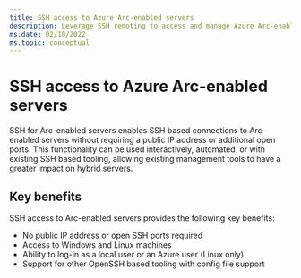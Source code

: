 ```yaml
---
title: SSH access to Azure Arc-enabled servers
description: Leverage SSH remoting to access and manage Azure Arc-enabled servers.
ms.date: 02/18/2022
ms.topic: conceptual
---
```


# SSH access to Azure Arc-enabled servers
SSH for Arc-enabled servers enables SSH based connections to Arc-enabled servers without requiring a public IP address or additional open ports.
This functionality can be used interactively, automated, or with existing SSH based tooling,
allowing existing management tools to have a greater impact on hybrid servers.

## Key benefits
SSH access to  Arc-enabled servers provides the following key benefits:
 - No public IP address or open SSH ports required
 - Access to Windows and Linux machines
 - Ability to log-in as a local user or an Azure user (Linux only)
 - Support for other OpenSSH based tooling with config file support

